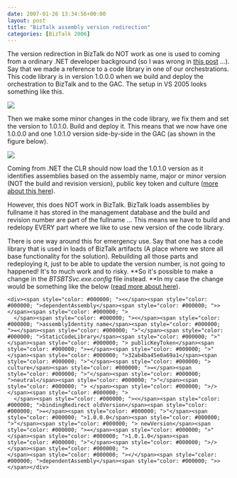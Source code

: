 ```yaml
---
date: 2007-01-26 13:34:56+00:00
layout: post
title: "BizTalk assembly version redirection"
categories: [BizTalk 2006]
---
```


The version redirection in BizTalk do NOT work as one is used to coming from a ordinary .NET developer background (so I was wrong in [this post](http://richardhallgren.com/blog/?p=50) ...). Say that we made a reference to a code library in one of our orchestrations. This code library is in version 1.0.0.0 when we build and deploy the orchestration to BizTalk and to the GAC. The setup in VS 2005 looks something like this.

[![](http://richardhallgren.com/blog/wp-content/uploads/2007/02/WindowsLiveWriter/BizTalkassemblyversionredirection_CA12/VersionReference_thumb3.jpg)](http://richardhallgren.com/blog/wp-content/uploads/2007/02/WindowsLiveWriter/BizTalkassemblyversionredirection_CA12/VersionReference3.jpg)  

Then we make some minor changes in the code library, we fix them and set the version to 1.0.1.0. Build and deploy it. This means that we now have one 1.0.0.0 and one 1.0.1.0 version side-by-side in the GAC (as shown in the figure below). 

[![](http://richardhallgren.com/blog/wp-content/uploads/2007/02/WindowsLiveWriter/BizTalkassemblyversionredirection_CA12/GAC_thumb8.jpg)](http://richardhallgren.com/blog/wp-content/uploads/2007/02/WindowsLiveWriter/BizTalkassemblyversionredirection_CA12/GAC8.jpg)

Coming from .NET the CLR should now load the 1.0.1.0 version as it identifies assemblies based on the assembly name, major or minor version (NOT the build and revision version), public key token and culture ([more about this here](http://www.informit.com/articles/article.asp?p=99977&seqNum=6&rl=1)).

However, this does NOT work in BizTalk. BizTalk loads assemblies by fullname it has stored in the management database and the build and revision number are part of the fullname ... This means we have to build and redelopy EVERY part where we like to use new version of the code library.

There is one way around this for emergency use. Say that one has a code library that is used in loads of BizTalk artifacts (A place where we store all base functionality for the solution). Rebuilding all those parts and redeploying it, just to be able to update the version number, is not going to happened! It's to much work and to risky. **So it's possible to make a change in the _BTSBTSvc.exe.config_ file instead. **In my case the change would be something like the below ([read more about here](http://msdn.microsoft.com/library/default.asp?url=/library/en-us/cpgenref/html/gngrfbindingredirect.asp)).
    
    <div><span style="color: #000000; "><</span><span style="color: #000000; ">dependentAssembly</span><span style="color: #000000; ">></span><span style="color: #000000; ">
      </span><span style="color: #000000; "><</span><span style="color: #000000; ">assemblyIdentity name</span><span style="color: #000000; ">=</span><span style="color: #000000; ">"</span><span style="color: #000000; ">StaticCodeLibrary</span><span style="color: #000000; ">"</span><span style="color: #000000; "> publicKeyToken</span><span style="color: #000000; ">=</span><span style="color: #000000; ">"</span><span style="color: #000000; ">32ab4ba45e0a69a1</span><span style="color: #000000; ">"</span><span style="color: #000000; "> culture</span><span style="color: #000000; ">=</span><span style="color: #000000; ">"</span><span style="color: #000000; ">neutral</span><span style="color: #000000; ">"</span><span style="color: #000000; "> </span><span style="color: #000000; ">/></span><span style="color: #000000; ">
      </span><span style="color: #000000; "><</span><span style="color: #000000; ">bindingRedirect oldVersion</span><span style="color: #000000; ">=</span><span style="color: #000000; ">"</span><span style="color: #000000; ">1.0.0.0</span><span style="color: #000000; ">"</span><span style="color: #000000; "> newVersion</span><span style="color: #000000; ">=</span><span style="color: #000000; ">"</span><span style="color: #000000; ">1.0.1.0</span><span style="color: #000000; ">"</span><span style="color: #000000; ">/></span><span style="color: #000000; ">
    </span><span style="color: #000000; "></</span><span style="color: #000000; ">dependentAssembly</span><span style="color: #000000; ">></span></div>
